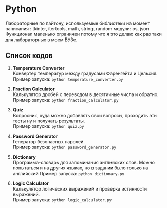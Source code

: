 # Python
Лабораторные по пайтону, используемые библиотеки на момент написания : tkinter, itertools, math, string, random
модули: os, json
Функционал маленько ограничен потому что я это делаю как раз таки для лабораторных в моем ВУЗе.
## Список кодов
1. **Temperature Converter**  
   Конвертер температур между градусами Фаренгейта и Цельсия.  
   Пример запуска: `python temperature_converter.py`

2. **Fraction Calculator**  
   Калькулятор дробей с переводом в десятичные числа и обратно.  
   Пример запуска: `python fraction_calculator.py`

3. **Quiz**  
   Вопросник, куда можно добавлять свои вопросы, проходить эти тесты ну и получать результаты.   
   Пример запуска: `python quiz.py`

4. **Password Generator**  
   Генератор безопасных паролей.  
   Пример запуска: `python password_generator.py`

5. **Dictionary**  
   Программа-словарь для запоминания английских слов. Можно попытаться и на других языках, но в задании было только на английский 
   Пример запуска: `python dictionary.py`

6. **Logic Calculator**  
   Калькулятор логических выражений и проверка истинности выражений.  
   Пример запуска: `python logic_calculator.py`
